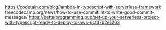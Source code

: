 https://codetain.com/blog/lambda-in-typescript-with-serverless-framework
freecodecamp.org/news/how-to-use-commitlint-to-write-good-commit-messages/
https://betterprogramming.pub/set-up-your-serverless-project-with-typescript-ready-to-deploy-to-aws-6cfd7b2e5263
